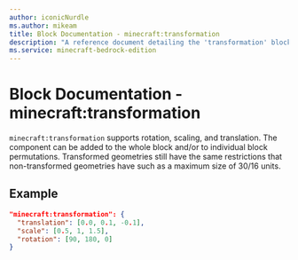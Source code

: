 ```yaml
---
author: iconicNurdle
ms.author: mikeam
title: Block Documentation - minecraft:transformation
description: "A reference document detailing the 'transformation' block component"
ms.service: minecraft-bedrock-edition
---
```


# Block Documentation - minecraft:transformation

`minecraft:transformation` supports rotation, scaling, and translation. The component can be added to the whole block and/or to individual block permutations. Transformed geometries still have the same restrictions that non-transformed geometries have such as a maximum size of 30/16 units.

## Example

```json
"minecraft:transformation": {
  "translation": [0.0, 0.1, -0.1],
  "scale": [0.5, 1, 1.5],
  "rotation": [90, 180, 0]
}
```
